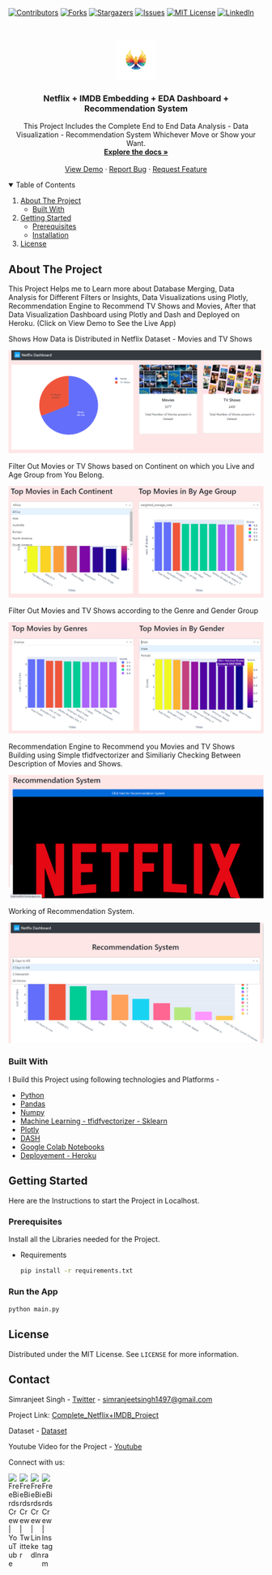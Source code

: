  [![Contributors][contributors-shield]][contributors-url]
 [![Forks][forks-shield]][forks-url]
 [![Stargazers][stars-shield]][stars-url]
 [![Issues][issues-shield]][issues-url]
 [![MIT License][license-shield]][license-url]
 [![LinkedIn][linkedin-shield]][linkedin-url]



 <!-- PROJECT LOGO -->
 <br />
 <p align="center">
   <a href="https://github.com/simranjeet97/Netflix-Analysis-Top-Rated-_Visualization_Plotly">
     <img src="dp.png" alt="Logo" width="80" height="80">
   </a>

   <h3 align="center">Netflix + IMDB Embedding + EDA Dashboard + Recommendation System</h3>

   <p align="center">
     This Project Includes the Complete End to End Data Analysis - Data Visualization - Recommendation System Whichever Move or Show your Want.
     <br />
     <a href="https://github.com/simranjeet97/Netflix-Analysis-Top-Rated-_Visualization_Plotly"><strong>Explore the docs »</strong></a>
     <br />
     <br />
     <a href="https://watchnetflix.herokuapp.com/">View Demo</a>
     ·
     <a href="https://github.com/simranjeet97/Netflix-Analysis-Top-Rated-_Visualization_Plotly/issues">Report Bug</a>
     ·
     <a href="https://github.com/simranjeet97/Netflix-Analysis-Top-Rated-_Visualization_Plotly/issues">Request Feature</a>
   </p>
 </p>



 <!-- TABLE OF CONTENTS -->
 <details open="open">
   <summary>Table of Contents</summary>
   <ol>
     <li>
       <a href="#about-the-project">About The Project</a>
       <ul>
         <li><a href="#built-with">Built With</a></li>
       </ul>
     </li>
     <li>
       <a href="#getting-started">Getting Started</a>
       <ul>
         <li><a href="#prerequisites">Prerequisites</a></li>
         <li><a href="#installation">Installation</a></li>
       </ul>
     </li>
     <li><a href="#license">License</a></li>
   </ol>
 </details>



 <!-- ABOUT THE PROJECT -->
 ## About The Project
 This Project Helps me to Learn more about Database Merging, Data Analysis for Different Filters or Insights, Data Visualizations using Plotly, Recommendation Engine to Recommend TV Shows and Movies, After that Data Visualization Dashboard using Plotly and Dash and Deployed on Heroku. (Click on View Demo to See the Live App)

 Shows How Data is Distributed in Netflix Dataset - Movies and TV Shows

 [![Product1][product-screenshot1]](https://github.com/simranjeet97/Netflix-Analysis-Top-Rated-_Visualization_Plotly)

 Filter Out Movies or TV Shows based on Continent on which you Live and Age Group from You Belong.

 [![Product2][product-screenshot2]](https://github.com/simranjeet97/Netflix-Analysis-Top-Rated-_Visualization_Plotly)

 Filter Out Movies and TV Shows according to the Genre and Gender Group

 [![Product3][product-screenshot3]](https://github.com/simranjeet97/Netflix-Analysis-Top-Rated-_Visualization_Plotly)

 Recommendation Engine to Recommend you Movies and TV Shows Building using Simple tfidfvectorizer and Similiariy Checking Between Description of Movies and Shows.

 [![Product4][product-screenshot4]](https://github.com/simranjeet97/Netflix-Analysis-Top-Rated-_Visualization_Plotly)

 Working of Recommendation System.

 [![Product5][product-screenshot5]](https://github.com/simranjeet97/Netflix-Analysis-Top-Rated-_Visualization_Plotly)

 ### Built With

 I Build this Project using following technologies and Platforms - 
 * [Python](https://www.python.org/)
 * [Pandas](https://pandas.pydata.org/)
 * [Numpy](https://numpy.org/)
 * [Machine Learning - tfidfvectorizer - Sklearn](https://scikit-learn.org/stable/)
 * [Plotly](https://plotly.com/)
 * [DASH](https://dash.plotly.com/introduction)
 * [Google Colab Notebooks](https://colab.research.google.com/)
 * [Deployement - Heroku](https://www.heroku.com/)


 <!-- GETTING STARTED -->
 ## Getting Started

 Here are the Instructions to start the Project in Localhost.

 ### Prerequisites

 Install all the Libraries needed for the Project.
 * Requirements
   
   ```sh
   pip install -r requirements.txt
   ```

 ### Run the App
   
   ```python
   python main.py

   ```

<!-- LICENSE -->
 ## License

 Distributed under the MIT License. See `LICENSE` for more information.

 <!-- CONTACT -->
 ## Contact

 Simranjeet Singh - [Twitter](https://twitter.com/Itsexceptional1) - simranjeetsingh1497@gmail.com

 Project Link: [Complete_Netflix+IMDB_Project](https://github.com/simranjeet97/Netflix-Analysis-Top-Rated-_Visualization_Plotly)
 
 Dataset - [Dataset](http://bit.ly/3eiqieH)
 
 Youtube Video for the Project - [Youtube](https://www.youtube.com/watch?v=x-FBs4RrAYo)

 <!-- MARKDOWN LINKS & IMAGES -->
 <!-- https://www.markdownguide.org/basic-syntax/#reference-style-links -->
 [contributors-shield]: https://img.shields.io/github/contributors/othneildrew/Best-README-Template.svg?style=for-the-badge
 [contributors-url]: hhttps://github.com/simranjeet97/Netflix-Analysis-Top-Rated-_Visualization_Plotly/graphs/contributors
 [forks-shield]: https://img.shields.io/github/forks/othneildrew/Best-README-Template.svg?style=for-the-badge
 [forks-url]: hhttps://github.com/simranjeet97/Netflix-Analysis-Top-Rated-_Visualization_Plotly/network/members
 [stars-shield]: https://img.shields.io/github/stars/othneildrew/Best-README-Template.svg?style=for-the-badge
 [stars-url]: https://github.com/simranjeet97/Netflix-Analysis-Top-Rated-_Visualization_Plotly/stargazers
 [issues-shield]: https://img.shields.io/github/issues/othneildrew/Best-README-Template.svg?style=for-the-badge
 [issues-url]: https://github.com/simranjeet97/Netflix-Analysis-Top-Rated-_Visualization_Plotly/issues
 [license-shield]: https://img.shields.io/github/license/othneildrew/Best-README-Template.svg?style=for-the-badge
 [license-url]: https://github.com/simranjeet97/Netflix-Analysis-Top-Rated-_Visualization_Plotly/blob/main/LICENSE
 [linkedin-shield]: https://img.shields.io/badge/-LinkedIn-black.svg?style=for-the-badge&logo=linkedin&colorB=555
 [linkedin-url]: https://www.linkedin.com/in/simranjeet97
 [product-screenshot1]: images/one.png
 [product-screenshot2]: images/two.png
 [product-screenshot3]: images/three.png
 [product-screenshot4]: images/four.png
 [product-screenshot5]: images/five.png
 
  Connect with us:

 [<img align="left" alt="FreeBirds Crew | YouTube" width="22px" src="https://cdn.jsdelivr.net/npm/simple-icons@v3/icons/youtube.svg" />](https://www.youtube.com/channel/UC4RZP6hNT5gMlWCm0NDzUWg?view_as=subscriber?sub_confirmation=1)
 [<img align="left" alt="FreeBirds Crew | Twitter" width="22px" src="https://cdn.jsdelivr.net/npm/simple-icons@v3/icons/twitter.svg" />](https://twitter.com/CrewFreebirds)
 [<img align="left" alt="FreeBirds Crew | LinkedIn" width="22px" src="https://cdn.jsdelivr.net/npm/simple-icons@v3/icons/linkedin.svg" />](https://www.linkedin.com/in/simranjeet-singh-ab8071153/)
 [<img align="left" alt="FreeBirds Crew | Instagram" width="22px" src="https://cdn.jsdelivr.net/npm/simple-icons@v3/icons/instagram.svg" />](https://www.instagram.com/freebirdscrew/)

